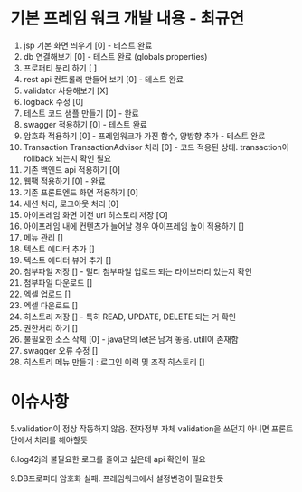 # 기본 프레임 워크 개발 내용 - 최규연
1. jsp 기본 화면 띄우기 [0] - 테스트 완료
2. db 연결해보기 [0] - 테스트 완료 (globals.properties)
3. 프로퍼티 분리 하기 [ ]
4. rest api 컨트롤러 만들어 보기 [0] - 테스트 완료
5. validator 사용해보기 [X] 
6. logback 수정 [0]
7. 테스트 코드 샘플 만들기 [0] - 완료
8. swagger 적용하기 [0] - 테스트 완료
9. 암호화 적용하기 [0] - 프레임워크가 가진 함수, 양방향 추가 - 테스트 완료
10. Transaction TransactionAdvisor 처리 [0] - 코드 적용된 상태. transaction이 rollback 되는지 확인 필요
11. 기존 백엔드 api 적용하기 [0]
12. 웹팩 적용하기 [0] - 완료
13. 기존 프론트엔드 화면 적용하기 [0]
14. 세션 처리, 로그아웃 처리 [0]
15. 아이프레임 화면 이전 url 히스토리 저장 [O]
16. 아이프레임 내에 컨텐츠가 늘어날 경우 아이프레임 높이 적용하기 []
17. 메뉴 관리 []
18. 텍스트 에디터 추가 []
19. 텍스트 에디터 뷰어 추가 []
20. 첨부파일 저장 [] - 멀티 첨부파일 업로드 되는 라이브러리 있는지 확인
21. 첨부파일 다운로드 []
22. 엑셀 업로드 []
23. 엑셀 다운로드 []
24. 히스토리 저장 [] - 특히 READ, UPDATE, DELETE 되는 거 확인
25. 권한처리 하기 []
26. 불필요한 소스 삭제 [0] - java단의 let은 남겨 놓음. utill이 존재함
27. swagger 오류 수정 []
28. 히스토리 메뉴 만들기 : 로그인 이력 및 조작 히스토리 []

# 이슈사항
5.validation이 정상 작동하지 않음. 전자정부 자체 validation을
쓰던지 아니면 프론트 단에서 처리를 해야할듯

6.log42j의 불필요한 로그를 줄이고 싶은데 api 확인이 필요

9.DB프로퍼티 암호화 실패. 프레임워크에서 설정변경이 필요한듯
